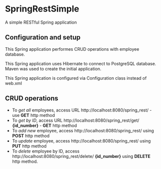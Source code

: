 # SpringRestSimple
A simple RESTful Spring application
## Configuration and setup
This Spring application performes CRUD operations with employee database.

This Spring application uses Hibernate to connect to PostgreSQL database. Maven was used to create the initial application.

This Spring application is configured via Configuration class instead of web.xml
## CRUD operations
* To *get all* employees, access URL http://localhost:8080/spring_rest/ - use **GET** http method
* To *get by ID*, access URL http://localhost:8080/spring_rest/get/ **{id_number}** - **GET** http method
* To *add new* employee, access http://localhost:8080/spring_rest/ using **POST** http method
* To *update* employee, access http://localhost:8080/spring_rest/ using **PUT** http method
* To *delete* employee by ID, access http://localhost:8080/spring_rest/delete/ **{id_number}** using **DELETE** http method.

